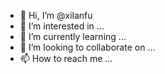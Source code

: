 - 👋 Hi, I’m @xilanfu
- 👀 I’m interested in ...
- 🌱 I’m currently learning ...
- 💞️ I’m looking to collaborate on ...
- 📫 How to reach me ...

<!---
xilanfu/xilanfu is a ✨ special ✨ repository because its `README.md` (this file) appears on your GitHub profile.
You can click the Preview link to take a look at your changes.
--->
